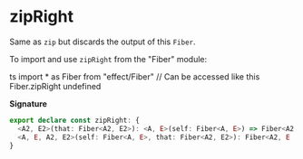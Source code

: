 # zipRight

Same as `zip` but discards the output of this `Fiber`.

To import and use `zipRight` from the "Fiber" module:

ts
import \* as Fiber from "effect/Fiber"
// Can be accessed like this
Fiber.zipRight
undefined

**Signature**

```ts
export declare const zipRight: {
  <A2, E2>(that: Fiber<A2, E2>): <A, E>(self: Fiber<A, E>) => Fiber<A2, E2 | E>
  <A, E, A2, E2>(self: Fiber<A, E>, that: Fiber<A2, E2>): Fiber<A2, E | E2>
}
```
